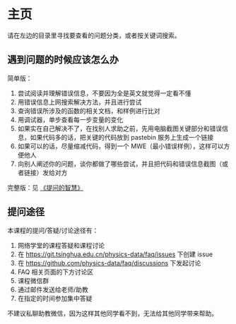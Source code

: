 # 主页

请在左边的目录里寻找要查看的问题分类，或者按关键词搜索。

## 遇到问题的时候应该怎么办

简单版：

1. 尝试阅读并理解错误信息，不要因为全是英文就觉得一定看不懂
2. 用错误信息上网搜索解决方法，并且进行尝试
3. 查询错误所涉及的函数的相关文档，和样例进行比对
4. 用调试器，单步查看每一步变量的变化
5. 如果实在自己解决不了，在找别人求助之前，先用电脑截图关键部分和错误信息，如果代码多的话，把关键的代码放到 pastebin 服务上生成一个链接
6. 如果可以的话，尽量缩减代码，得到一个 MWE（最小错误样例），这样可以方便他人
7. 向别人阐述你的问题，谈你都做了哪些尝试，并且把代码和错误信息截图（或者链接）发给对方

完整版：见 [《提问的智慧》](https://github.com/ryanhanwu/How-To-Ask-Questions-The-Smart-Way/blob/master/README-zh_CN.md)

## 提问途径

本课程的提问/答疑/讨论途径有：

1. 网络学堂的课程答疑和课程讨论
2. 在 https://git.tsinghua.edu.cn/physics-data/faq/issues 下创建 issue
3. 在 https://github.com/physics-data/faq/discussions 下发起讨论
4. FAQ 相关页面的下方讨论区
5. 课程微信群
6. 通过邮件发送给老师/助教
7. 在指定的时间参加集中答疑

不建议私聊助教微信，因为这样其他同学看不到，无法给其他同学带来帮助。